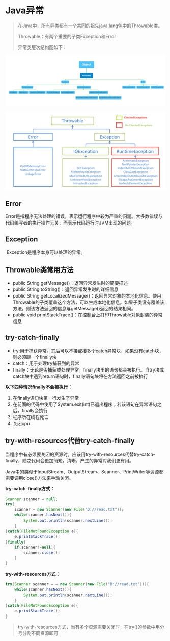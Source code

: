 # Java异常

> 在Java中，所有异类都有一个共同的祖先java.lang包中的Throwable类。
>
> Throwable：有两个重要的子类Exception和Error
>
> 异常类层次结构图如下：

![image-20220304160754613](https://github.com/BlackMe2327/cloudimages27/blob/main/img/image-20220304160754613.png?raw=true)

![image-20220304161650744](https://github.com/BlackMe2327/cloudimages27/blob/main/img/image-20220304161650744.png?raw=true)

## Error

​		Error是指程序无法处理的错误，表示运行程序中较为严重的问题。大多数错误与代码编写者的执行操作无关，而表示代码运行时JVM出现的问题。

## Exception

​		Exception是程序本身可以处理的异常。

## Throwable类常用方法

- public String getMessage()：返回异常发生时的简要描述
- public String toString()：返回异常发生时的详细信息
- public String getLocalizedMessage()：返回异常对象的本地化信息。使用Throwable的子类覆盖这个方法，可以生成本地化信息。如果子类没有覆盖该方法，则该方法返回的信息与getMessage()返回的结果相同。
- public void printStackTrace()：在控制台上打印Throwable对象封装的异常信息

## try-catch-finally

- try:用于捕获异常。其后可以不接或接多个catch异常块，如果没有catch块，则必须跟一个finally块
- catch：用于处理try捕获到的异常
- finally：无论是否捕获或处理异常，finally块里的语句都会被执行。当try块或catch块中遇到return语句时，finally语句块将在方法返回之前被执行

**以下四种情况finally不会被执行：**

1. 在finally语句块第一行发生了异常
2. 在前面的代码中使用了System.exit(int)已退出程序；若该语句在异常语句之后，finally会执行
3. 程序所在线程死亡
4. 关闭cpu

## try-with-resources代替try-catch-finally

​		当程序中有必须要关闭的资源时，应该用try-with-resources代替try-catch-finally，随之代码会更加简短，清晰，产生的异常对我们更有用。

​		Java中的类似于InputStream、OutputStream、Scanner、PrintWriter等资源都需要调用close()方法来手动关闭。

**try-catch-finally方式：**

```java
Scanner scanner = null;
try{
    scanner = new Scanner(new File("D://read.txt"));
    while(scanner.hasNext()){
        System.out.println(scanner.nextLine());
    }
}catch(FileNotFoundException e){
    e.printStackTrace();
}finally{
    if(scanner!=null){
        scanner.close();
    }
}
```

**try-with-resources方式：**

```java
try(Scanner scanner = = new Scanner(new File("D://read.txt"))){
    while(scanner.hasNext()){
        System.out.println(scanner.nextLine());
    }
}catch(FileNotFoundException e){
    e.printStackTrace();
}
```

> try-with-resources方式，当有多个资源需要关闭时，在try()的参数中用分号分割不同资源即可









